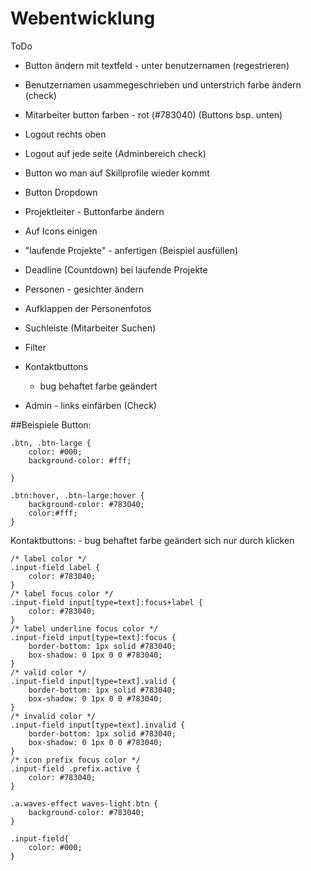 # Webentwicklung
ToDo

- Button ändern mit textfeld - unter benutzernamen (regestrieren)
- Benutzernamen usammegeschrieben und unterstrich farbe ändern  (check)

- Mitarbeiter button farben - rot (#783040)					(Buttons bsp. unten)
- Logout rechts oben
- Logout auf jede seite										(Adminbereich check)
- Button wo man auf Skillprofile wieder kommt
- Button Dropdown

- Projektleiter - Buttonfarbe ändern
- Auf Icons einigen
- "laufende Projekte" - anfertigen (Beispiel ausfüllen)
- Deadline (Countdown) bei laufende Projekte
- Personen - gesichter ändern
- Aufklappen der Personenfotos
- Suchleiste (Mitarbeiter Suchen)
- Filter 
- Kontaktbuttons 
	- bug behaftet farbe geändert

- Admin - links einfärben									(Check)


##Beispiele
Button:

	.btn, .btn-large {
		color: #000;
		background-color: #fff;	
		
	}
	
	.btn:hover, .btn-large:hover {
		background-color: #783040;
		color:#fff;
	}
	
Kontaktbuttons:
	- bug behaftet farbe geändert sich nur durch klicken

	/* label color */
	.input-field label {
		color: #783040;
	}
	/* label focus color */
	.input-field input[type=text]:focus+label {
		color: #783040;
	}
	/* label underline focus color */
	.input-field input[type=text]:focus {
		border-bottom: 1px solid #783040;
		box-shadow: 0 1px 0 0 #783040;
	}
	/* valid color */
	.input-field input[type=text].valid {
		border-bottom: 1px solid #783040;
		box-shadow: 0 1px 0 0 #783040;
	}
	/* invalid color */
	.input-field input[type=text].invalid {
		border-bottom: 1px solid #783040;
		box-shadow: 0 1px 0 0 #783040;
	}
	/* icon prefix focus color */
	.input-field .prefix.active {
		color: #783040;
	}
	
	.a.waves-effect waves-light.btn {
		background-color: #783040;
	}
	
	.input-field{
		color: #000;
	}